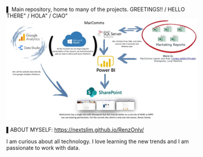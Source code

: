 ▌ Main repository, home to many of the projects.
GREETINGS!! / HELLO THERE" / HOLA" / CIAO"
![Header](https://github.com/NEXTSLIMMIPS/NEXTSLIMMIPS/blob/main/Data%20governace1.jpg "Header")

▌ABOUT MYSELF: https://nextslim.github.io/RenzOnly/

I am curious about all technology. I love learning the new trends and I am passionate to work with data.


